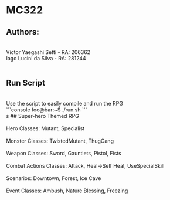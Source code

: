 # MC322

## Authors:<br>
<br>
Victor Yaegashi Setti  - RA: 206362<br>
Iago Lucini da Silva   - RA: 281244<br>
<br>

## Run Script<br>
<br>
Use the script to easily compile and run the RPG<br>
```console
foo@bar:~$ ./run.sh
```
<br>
s
## Super-hero Themed RPG<br>
<br>
Hero Classes: Mutant, Specialist<br>
<br>
Monster Classes: TwistedMutant, ThugGang<br>
<br>
Weapon Classes: Sword, Gauntlets, Pistol, Fists<br>
<br>
Combat Actions Classes: Attack, Heal->Self Heal, UseSpecialSkill<br>
<br>
Scenarios: Downtown, Forest, Ice Cave<br>
<br>
Event Classes: Ambush, Nature Blessing, Freezing<br>
<br>
